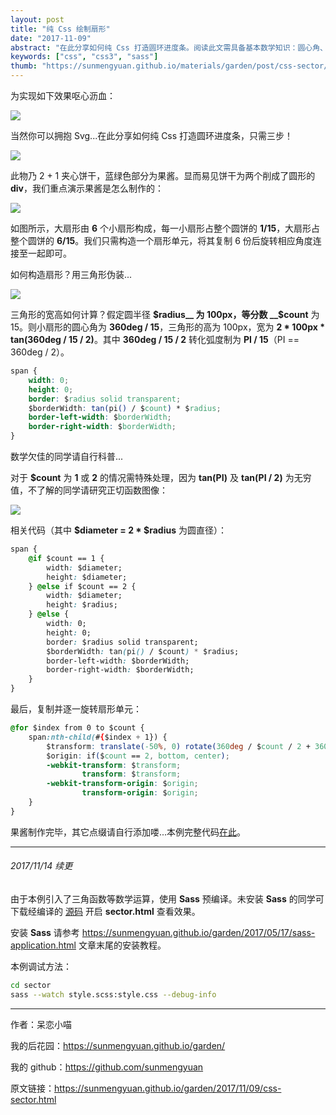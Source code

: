 ```yaml
---
layout: post
title: "纯 Css 绘制扇形"
date: "2017-11-09"
abstract: "在此分享如何纯 Css 打造圆环进度条。阅读此文需具备基本数学知识：圆心角、弧度制、三角函数。"
keywords: ["css", "css3", "sass"]
thumb: "https://sunmengyuan.github.io/materials/garden/post/css-sector/thumb.jpg"
---
```


为实现如下效果呕心沥血：

![](https://sunmengyuan.github.io/materials/garden/post/css-sector/example.jpg)

当然你可以拥抱 Svg...在此分享如何纯 Css 打造圆环进度条，只需三步！

![](https://sunmengyuan.github.io/materials/garden/post/css-sector/coverage.jpg)

此物乃 2 + 1 夹心饼干，蓝绿色部分为果酱。显而易见饼干为两个削成了圆形的 __div__，我们重点演示果酱是怎么制作的：

![](https://sunmengyuan.github.io/materials/garden/post/css-sector/elem-sector.jpg)

如图所示，大扇形由 __6__ 个小扇形构成，每一小扇形占整个圆饼的 __1/15__，大扇形占整个圆饼的 __6/15__。我们只需构造一个扇形单元，将其复制 6 份后旋转相应角度连接至一起即可。

如何构造扇形？用三角形伪装...

![](https://sunmengyuan.github.io/materials/garden/post/css-sector/real-feature.jpg)

三角形的宽高如何计算？假定圆半径 __$radius__ 为 100px，等分数 __$count__ 为 15。则小扇形的圆心角为 __360deg / 15__，三角形的高为 100px，宽为 __2 * 100px * tan(360deg / 15 / 2)__。其中 __360deg / 15 / 2__ 转化弧度制为 __PI / 15__（PI == 360deg / 2）。

```css
span {
    width: 0;
    height: 0;
    border: $radius solid transparent;
    $borderWidth: tan(pi() / $count) * $radius;
    border-left-width: $borderWidth;
    border-right-width: $borderWidth;
}
```

数学欠佳的同学请自行科普...

对于 __$count__ 为 __1__ 或 __2__ 的情况需特殊处理，因为 __tan(PI)__ 及 __tan(PI / 2)__ 为无穷值，不了解的同学请研究正切函数图像：

![](https://sunmengyuan.github.io/materials/garden/post/css-sector/tan.jpg)

相关代码（其中 __$diameter = 2 * $radius__ 为圆直径）：

```css
span {
    @if $count == 1 {
        width: $diameter;
        height: $diameter;
    } @else if $count == 2 {
        width: $diameter;
        height: $radius;
    } @else {
        width: 0;
        height: 0;
        border: $radius solid transparent;
        $borderWidth: tan(pi() / $count) * $radius;
        border-left-width: $borderWidth;
        border-right-width: $borderWidth;
    }
}
```

最后，复制并逐一旋转扇形单元：

```css
@for $index from 0 to $count {
    span:nth-child(#{$index + 1}) {
        $transform: translate(-50%, 0) rotate(360deg / $count / 2 + 360deg * $index / $count);
        $origin: if($count == 2, bottom, center);
        -webkit-transform: $transform;
                transform: $transform;
        -webkit-transform-origin: $origin;
                transform-origin: $origin;
    }
}
```

果酱制作完毕，其它点缀请自行添加喽...本例完整代码[在此](https://github.com/sunmengyuan/metis/tree/master/css/sector)。

*****

###### 2017/11/14 续更

由于本例引入了三角函数等数学运算，使用 __Sass__ 预编译。未安装 __Sass__ 的同学可下载经编译的 [源码](https://sunmengyuan.github.io/materials/garden/post/css-sector/sector.zip) 开启 __sector.html__ 查看效果。

安装 __Sass__ 请参考 <https://sunmengyuan.github.io/garden/2017/05/17/sass-application.html> 文章末尾的安装教程。

本例调试方法：

```bash
cd sector
sass --watch style.scss:style.css --debug-info
```

*****

作者：呆恋小喵

我的后花园：<https://sunmengyuan.github.io/garden/>

我的 github：<https://github.com/sunmengyuan>

原文链接：<https://sunmengyuan.github.io/garden/2017/11/09/css-sector.html>
